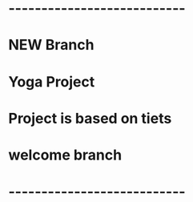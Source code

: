 # ---------------------------
# NEW Branch 
# Yoga Project
# Project is based on tiets
# welcome branch
# ---------------------------
